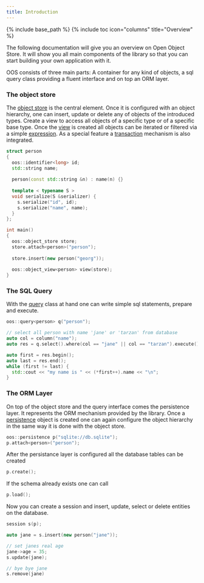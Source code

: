 ```yaml
---
title: Introduction
---
```


{% include base_path %}
{% include toc icon="columns" title="Overview" %}

The following documentation will give you an overview on Open Object Store. It will show you all main components of the library so that you can start building your own application with it.

OOS consists of three main parts: A container for any kind of objects, a sql query class providing a fluent interface and on top an ORM layer.

### The object store

The [object store](/#) is the central element. Once it is configured with an object hierarchy, one can insert, update or delete any of objects of the introduced types. Create a view to access all objects of a specific type or of a specific base type. Once the [view](/#) is created all objects can be iterated or filtered via a simple [expression](/#). As a special feature a [transaction](/#) mechanism is also integrated.

```cpp
struct person
{
  oos::identifier<long> id;
  std::string name;
  
  person(const std::string &n) : name(n) {}
  
  template < typename S >
  void serialize(S &serializer) {
    s.serialize("id", id);
    s.serialize("name", name);
  }
};

int main()
{
  oos::object_store store;
  store.attach<person>("person");
  
  store.insert(new person("georg"));
  
  oos::object_view<person> view(store);
}
```

### The SQL Query

With the [query](/#) class at hand one can write simple sql statements, prepare and execute.

```cpp
oos::query<person> q("person");

// select all person with name 'jane' or 'tarzan' from database
auto col = column("name");
auto res = q.select().where(col == "jane" || col == "tarzan").execute();

auto first = res.begin();
auto last = res.end();
while (first != last) {
  std::cout << "my name is " << (*first++).name << "\n";
}
```

### The ORM Layer

On top of the object store and the query interface comes the persistence layer. It represents the ORM mechanism provided by the library. Once a [persistence](/#) object is created one can again configure the object hierarchy in the same way it is done with the object store.

```cpp
oos::persistence p("sqlite://db.sqlite");
p.attach<person>("person");
```

After the persistance layer is configured all the database tables can be created

```cpp
p.create();
```

If the schema already exists one can call

```cpp
p.load();
```

Now you can create a session and insert, update, select or delete entities on the
database.

```cpp
session s(p);

auto jane = s.insert(new person("jane"));

// set janes real age
jane->age = 35;
s.update(jane);

// bye bye jane
s.remove(jane)
```